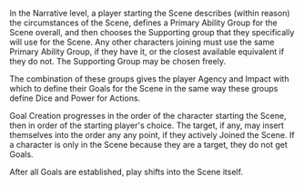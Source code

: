 In the Narrative level, a player starting the Scene describes (within reason) the circumstances of the Scene, defines a Primary Ability Group for the Scene overall, and then chooses the Supporting group that they specifically will use for the Scene.
Any other characters joining must use the same Primary Ability Group, if they have it, or the closest available equivalent if they do not. The Supporting Group may be chosen freely.

The combination of these groups gives the player Agency and Impact with which to define their Goals for the Scene in the same way these groups define Dice and Power for Actions.

Goal Creation progresses in the order of the character starting the Scene, then in order of the starting player's choice. The target, if any, may insert themselves into the order any any point, if they actively Joined the Scene. If a character is only in the Scene because they are a target, they do not get Goals.

After all Goals are established, play shifts into the Scene itself.